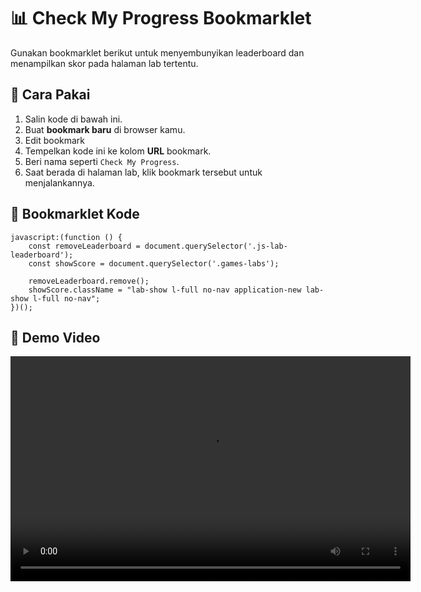 # 📊 Check My Progress Bookmarklet

Gunakan bookmarklet berikut untuk menyembunyikan leaderboard dan menampilkan skor pada halaman lab tertentu.

## 🔧 Cara Pakai

1. Salin kode di bawah ini.
2. Buat **bookmark baru** di browser kamu.
3. Edit bookmark
4. Tempelkan kode ini ke kolom **URL** bookmark.
5. Beri nama seperti `Check My Progress`.
6. Saat berada di halaman lab, klik bookmark tersebut untuk menjalankannya.

## 📜 Bookmarklet Kode

```
javascript:(function () {
    const removeLeaderboard = document.querySelector('.js-lab-leaderboard');
    const showScore = document.querySelector('.games-labs');

    removeLeaderboard.remove();
    showScore.className = "lab-show l-full no-nav application-new lab-show l-full no-nav";
})();

```

## 🎥 Demo Video

<video width="640" height="360" controls>
  <source src="assets/videos/check_my_progress.mp4" type="video/mp4">
  Browser kamu tidak mendukung pemutaran video.
</video>
